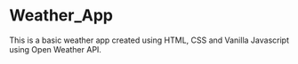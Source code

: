 # Weather_App
This is a basic weather app created using HTML, CSS and Vanilla Javascript using Open Weather API.
